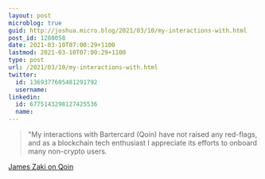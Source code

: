 ```yaml
---
layout: post
microblog: true
guid: http://joshua.micro.blog/2021/03/10/my-interactions-with.html
post_id: 1280058
date: 2021-03-10T07:00:29+1100
lastmod: 2021-03-10T07:00:29+1100
type: post
url: /2021/03/10/my-interactions-with.html
twitter:
  id: 1369377605481291792
  username: 
linkedin:
  id: 6775143298127425536
  name: 
---
```

> "My interactions with Bartercard (Qoin) have not raised any red-flags, and as a blockchain tech enthusiast I appreciate its efforts to onboard many non-crypto users.

[James Zaki on Qoin](https://jameszaki.medium.com/bartercards-qoin-50k-user-project-receives-smack-from-local-membership-group-3a64267f0715)

